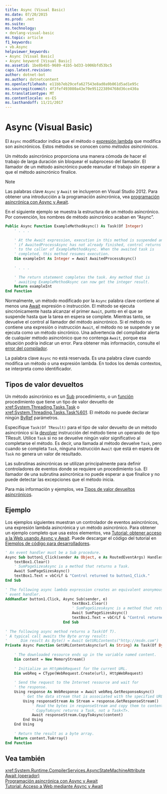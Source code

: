 ```yaml
---
title: Async (Visual Basic)
ms.date: 07/20/2015
ms.prod: .net
ms.suite: 
ms.technology:
- devlang-visual-basic
ms.topic: article
f1_keywords:
- vb.Async
helpviewer_keywords:
- Async [Visual Basic]
- Async keyword [Visual Basic]
ms.assetid: 1be8b4b5-9689-41b5-bd33-b906bfd53bc5
caps.latest.revision: 
author: dotnet-bot
ms.author: dotnetcontent
ms.openlocfilehash: e11bb7eb29cefa627543e8ad0a9b061d5ad1e95c
ms.sourcegitcommit: 4f3fef493080a43e70e951223894768d36ce430a
ms.translationtype: MT
ms.contentlocale: es-ES
ms.lasthandoff: 11/21/2017
---
```

# <a name="async-visual-basic"></a>Async (Visual Basic)
El `Async` modificador indica que el método o [expresión lambda](../../../visual-basic/programming-guide/language-features/procedures/lambda-expressions.md) que modifica son asincrónicos. Estos métodos se conocen como *métodos asincrónicos*.  
  
 Un método asincrónico proporciona una manera cómoda de hacer el trabajo de larga duración sin bloquear el subproceso del llamador. El llamador de un método asincrónico puede reanudar el trabajo sin esperar a que el método asincrónico finalice.  
  
> [!NOTE]
>  Las palabras clave `Async` y `Await` se incluyeron en Visual Studio 2012. Para obtener una introducción a la programación asincrónica, vea [programación asincrónica con Async y Await](../../../visual-basic/programming-guide/concepts/async/index.md).  
  
 En el siguiente ejemplo se muestra la estructura de un método asincrónico. Por convención, los nombres de método asincrónico acaban en “Async”.  
  
```vb  
Public Async Function ExampleMethodAsync() As Task(Of Integer)  
    ' . . .  
  
    ' At the Await expression, execution in this method is suspended and,  
    ' if AwaitedProcessAsync has not already finished, control returns  
    ' to the caller of ExampleMethodAsync. When the awaited task is   
    ' completed, this method resumes execution.   
    Dim exampleInt As Integer = Await AwaitedProcessAsync()  
  
    ' . . .  
  
    ' The return statement completes the task. Any method that is   
    ' awaiting ExampleMethodAsync can now get the integer result.  
    Return exampleInt  
End Function  
```  
  
 Normalmente, un método modificado por la `Async` palabra clave contiene al menos una [Await](../../../visual-basic/language-reference/modifiers/async.md) expresión o instrucción. El método se ejecuta sincrónicamente hasta alcanzar el primer `Await`, punto en el que se suspende hasta que la tarea en espera se complete. Mientras tanto, se devuelve el control al llamador del método asincrónico. Si el método no contiene una expresión o instrucción `Await`, el método no se suspende y se ejecuta como un método sincrónico. Una advertencia del compilador alerta de cualquier método asincrónico que no contenga `Await`, porque esa situación podría indicar un error. Para obtener más información, consulte el [error del compilador](../../../visual-basic/language-reference/error-messages/because-this-call-is-not-awaited-the-current-method-continues-to-run.md).  
  
 La palabra clave `Async` no está reservada. Es una palabra clave cuando modifica un método o una expresión lambda. En todos los demás contextos, se interpreta como identificador.  
  
## <a name="return-types"></a>Tipos de valor devueltos  
 Un método asincrónico es un [Sub](../../../visual-basic/programming-guide/language-features/procedures/sub-procedures.md) procedimiento, o un [función](../../../visual-basic/programming-guide/language-features/procedures/function-procedures.md) procedimiento que tiene un tipo de valor devuelto de <xref:System.Threading.Tasks.Task> o <xref:System.Threading.Tasks.Task%601>. El método no puede declarar ningún [ByRef](../../../visual-basic/language-reference/modifiers/byref.md) parámetros.  
  
 Especifique `Task(Of TResult)` para el tipo de valor devuelto de un método asincrónico si la [devolver](../../../visual-basic/language-reference/statements/return-statement.md) instrucción del método tiene un operando de tipo TResult. Utilice `Task` si no se devuelve ningún valor significativo al completarse el método. Es decir, una llamada al método devuelve `Task`, pero cuando se completa `Task`, ninguna instrucción `Await` que está en espera de `Task` no genera un valor de resultado.  
  
 Las subrutinas asincrónicas se utilizan principalmente para definir controladores de eventos donde se requiere un procedimiento `Sub`. El llamador de una subrutina asincrónica no puede esperar a que finalice y no puede detectar las excepciones que el método inicia.  
  
 Para más información y ejemplos, vea [Tipos de valor devueltos asincrónicos](../../../visual-basic/programming-guide/concepts/async/async-return-types.md).  
  
## <a name="example"></a>Ejemplo  
 Los ejemplos siguientes muestran un controlador de eventos asincrónicos, una expresión lambda asincrónica y un método asincrónico. Para obtener un ejemplo completo que usa estos elementos, vea [Tutorial: obtener acceso a la Web usando Async y Await](../../../visual-basic/programming-guide/concepts/async/walkthrough-accessing-the-web-by-using-async-and-await.md). Puede descargar el código del tutorial en [Ejemplos de código para desarrolladores](http://go.microsoft.com/fwlink/?LinkId=255191).  
  
```vb  
' An event handler must be a Sub procedure.  
Async Sub button1_Click(sender As Object, e As RoutedEventArgs) Handles button1.Click  
    textBox1.Clear()  
    ' SumPageSizesAsync is a method that returns a Task.  
    Await SumPageSizesAsync()  
    textBox1.Text = vbCrLf & "Control returned to button1_Click."  
End Sub  
  
' The following async lambda expression creates an equivalent anonymous  
' event handler.  
AddHandler button1.Click, Async Sub(sender, e)  
                              textBox1.Clear()  
                              ' SumPageSizesAsync is a method that returns a Task.  
                              Await SumPageSizesAsync()  
                              textBox1.Text = vbCrLf & "Control returned to button1_Click."  
                          End Sub  
  
' The following async method returns a Task(Of T).  
' A typical call awaits the Byte array result:  
'      Dim result As Byte() = Await GetURLContents("http://msdn.com")  
Private Async Function GetURLContentsAsync(url As String) As Task(Of Byte())  
  
    ' The downloaded resource ends up in the variable named content.  
    Dim content = New MemoryStream()  
  
    ' Initialize an HttpWebRequest for the current URL.  
    Dim webReq = CType(WebRequest.Create(url), HttpWebRequest)  
  
    ' Send the request to the Internet resource and wait for  
    ' the response.  
    Using response As WebResponse = Await webReq.GetResponseAsync()  
        ' Get the data stream that is associated with the specified URL.  
        Using responseStream As Stream = response.GetResponseStream()  
            ' Read the bytes in responseStream and copy them to content.    
            ' CopyToAsync returns a Task, not a Task<T>.  
            Await responseStream.CopyToAsync(content)  
        End Using  
    End Using  
  
    ' Return the result as a byte array.  
    Return content.ToArray()  
End Function  
```  
  
## <a name="see-also"></a>Vea también  
 <xref:System.Runtime.CompilerServices.AsyncStateMachineAttribute>  
 [Await (operador)](../../../visual-basic/language-reference/operators/await-operator.md)  
 [Programación asincrónica con Async y Await](../../../visual-basic/programming-guide/concepts/async/index.md)  
 [Tutorial: Acceso a Web mediante Async y Await](../../../visual-basic/programming-guide/concepts/async/walkthrough-accessing-the-web-by-using-async-and-await.md)
